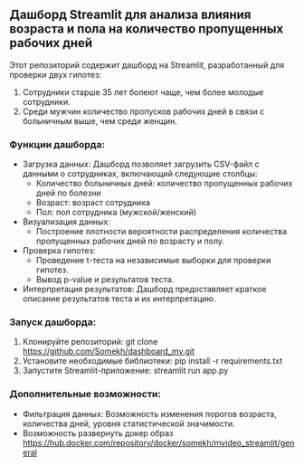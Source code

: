 ## Дашборд Streamlit для анализа влияния возраста и пола на количество пропущенных рабочих дней

Этот репозиторий содержит дашборд на Streamlit, разработанный для проверки двух гипотез:

1. Сотрудники старше 35 лет болеют чаще, чем более молодые сотрудники.
2. Среди мужчин количество пропусков рабочих дней в связи с больничным выше, чем среди женщин.

### Функции дашборда:

* Загрузка данных: Дашборд позволяет загрузить CSV-файл с данными о сотрудниках, включающий следующие столбцы:
    * Количество больничных дней: количество пропущенных рабочих дней по болезни
    * Возраст: возраст сотрудника
    * Пол: пол сотрудника (мужской/женский)
* Визуализация данных:  
    * Построение плотности вероятности распределения количества пропущенных рабочих дней по возрасту и полу.
* Проверка гипотез:
    * Проведение t-теста на независимые выборки для проверки гипотез.
    * Вывод p-value и результатов теста.
* Интерпретация результатов: Дашборд предоставляет краткое описание результатов теста и их интерпретацию.

### Запуск дашборда:

1. Клонируйте репозиторий: git clone https://github.com/Somekh/dashboard_mv.git
2. Установите необходимые библиотеки: pip install -r requirements.txt
3. Запустите Streamlit-приложение: streamlit run app.py

### Дополнительные возможности:

* Фильтрация данных: Возможность изменения порогов возраста, количества дней, уровня статистической значимости.
* Возможность развернуть докер образ https://hub.docker.com/repository/docker/somekh/mvideo_streamlit/general
